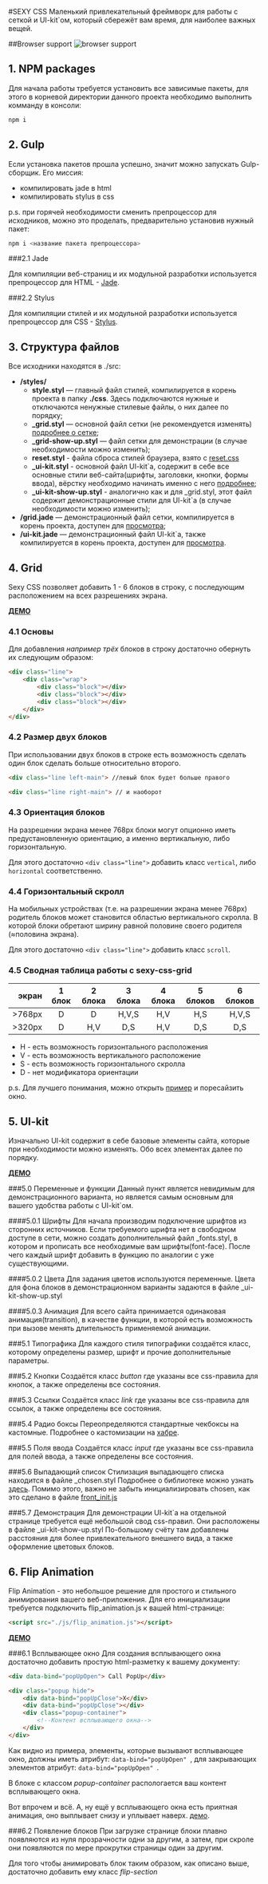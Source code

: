 #SEXY CSS
Маленький привлекательный фреймворк для работы с сеткой и UI-kit`ом, который сбережёт вам время, для наиболее важных вещей.

##Browser support
![browser support](http://take.ms/LzVjx)


## 1. NPM packages
Для начала работы требуется установить все зависимые пакеты, для этого в корневой директории данного проекта необходимо выполнить комманду в консоли:

```bash
npm i
```

## 2. Gulp
Если установка пакетов прошла успешно, значит можно запускать Gulp-сборщик. Его миссия:

- компилировать jade в html
- компилировать stylus в css

p.s. при горячей необходимости сменить препроцессор для исходников, можно это проделать, предварительно установив нужный пакет:

```bash
npm i <название пакета препроцессора>
```

###2.1 Jade

Для компиляции веб-страниц и их модульной разработки используется препроцессор для HTML - [Jade](http://jade-lang.com/).


###2.2 Stylus

Для компиляции стилей и их модульной разработки используется препроцессор для CSS - [Stylus](http://learnboost.github.io/stylus/).


## 3. Структура файлов
Все исходники находятся в ./src:

- **/styles/**
	- **style.styl** — главный файл стилей, компилируется в корень проекта в папку **./css**. 3десь подключаются нужные и отключаются ненужные стилевые файлы, о них далее по порядку;
	- **_grid.styl** — основной файл сетки (не рекомендуется изменять) [подробнее о сетке](#grid);
	- **_grid-show-up.styl** — файл сетки для демонстрации (в случае необходимости можно изменить);
	- **reset.styl** - файла сброса стилей браузера, взято с [reset.css](http://meyerweb.com/eric/tools/css/reset/)
	- **_ui-kit.styl** - основной файл UI-kit`а, содержит в себе все основные стили веб-сайта(шрифты, заголовки, кнопки, формы ввода), вёрстку необходимо начинать именно с него [подробнее](#uikit);
	- **_ui-kit-show-up.styl** - аналогично как и для _grid.styl, этот файл содержит демонстрационные стили для UI-kit`а (в случае необходимости можно изменить);
- **/grid.jade** — демонстрационный файл сетки, компилируется в корень проекта, доступен для [просмотра](./grid.html);
- **/ui-kit.jade** — демонстрационный файл UI-kit`a, также компилируется в корень проекта, доступен для [просмотра](./ui-kit.html).

<h2 id='grid'>4. Grid</h2>

Sexy CSS позволяет добавить 1 - 6 блоков в строку, с последующим расположением на всех разрешениях экрана.

[**ДЕМО**](./grid.html)

### 4.1 Основы
Для добавления *например трёх* блоков в строку достаточно обернуть их следующим образом:

```html
<div class="line">
	<div class="wrap">
		<div class="block"></div>
		<div class="block"></div>
		<div class="block"></div>
	</div>
</div>
```

### 4.2 Размер двух блоков
При использовании двух блоков в строке есть возможность сделать один блок сделать больше относительно второго.

```html
<div class="line left-main"> //левый блок будет больше правого

<div class="line right-main"> // и наоборот
```

### 4.3 Ориентация блоков

На разрешении экрана менее 768px блоки могут опционно иметь предустановленную ориентацию, а именно вертикальнyю, либо горизонтальную.

Для этого достаточно `<div class="line">` добавить класс `vertical`, либо `horizontal` соответственно.

### 4.4 Горизонтальный скролл
На мобильных устройствах (т.е. на разрешении экрана менее 768px) родитель блоков может становится областью вертикального скролла. В которой блоки обретают ширину равной половине своего родителя (≈половина экрана).

Для этого достаточно `<div class="line">` добавить класс `scroll`.

### 4.5 Сводная таблица работы с sexy-css-grid

экран | 1 блок | 2 блока | 3 блока | 4 блока | 5 блоков | 6 блоков 
-----:|:------:|:-------:|:-------:|:-------:|:--------:|:-------:
>768px|   D    |    D    |  H,V,S  |   H,V   |   H,S    |  H,V,S  
>320px|   D    |   H,V   |   D,S   |   H,V   |   D,S    |   D,S  

* H - есть возможность горизонтального расположения
* V - есть возможность вертикального расположение
* S - есть возможность горизонтального скролла
* D - нет модификатора ориентации

p.s. Для лучшего понимания, можно открыть [пример](./grid.html) и поресайзить окно.



<h2 id='uikit'>5. UI-kit</h2>

Изначально UI-kit содержит в себе базовые элементы сайта, которые при необходимости можно изменять. Обо всех элементах далее по порядку.

[**ДЕМО**](./uikit.html)


###5.0 Переменные и функции
Данный пункт является невидимым для демонстрационного варианта, но является самым основным для вашего удобства работы с UI-kit`ом.

####5.0.1 Шрифты
Для начала производим подключение шрифтов из сторонних источников. Если требуемого шрифта нет в свободном доступе в сети, можно создать дополнительный файл _fonts.styl, в котором и прописать все необходимые вам шрифты(font-face).
После чего каждый шрифт добавить в функцию по аналогии с уже существующими.

####5.0.2 Цвета
Для задания цветов используются переменные. Цвета для фона блоков в демонстрационном варианты задаются в файле _ui-kit-show-up.styl

####5.0.3 Анимация
Для всего сайта принимается одинаковая анимация(transition), в качестве функции, в которой есть возможность при вызове менять длительность применяемой анимации.

###5.1 Типографика
Для каждого стиля типографики создаётся класс, которому определены размер, шрифт и прочие дополнительные параметры.

###5.2 Кнопки
Создаётся класс *button* где указаны все css-правила для кнопок, а также определены все состояния.

###5.3 Ссылки
Создаётся класс *link* где указаны все css-правила для ссылок, а также определены все состояния.

###5.4 Радио боксы
Переопределяются стандартные чекбоксы на кастомные. Подробнее о кастомизации на [хабре](http://habrahabr.ru/post/144104/).

###5.5 Поля ввода
Создаётся класс *input* где указаны все css-правила для полей ввода, а также определены все состояния.

###5.6 Выпадающий список
Стилизация выпадающего списка находится в файле _chosen.styl
Подробнее о библиотеке можно узнать [здесь](http://harvesthq.github.io/chosen/). Помимо этого, важно не забыть инициализировать chosen, как это сделано в файле [front_init.js](./js/front_init.js)

###5.7 Демонстрация
Для демонстрации UI-kit`a на отдельной странице требуется ещё небольшой свод css-правил. Они расположены в файле _ui-kit-show-up.styl По-большому счёту там добавлены расстояния для более привлекательного внешнего вида, а также оформление цветовых блоков.

	
<h2 id='flip'>6. Flip Animation</h2>
Flip Animation - это небольшое решение для простого и стильного анимирования вашего веб-приложения.
Для его инициализации требуется подключить flip_animation.js к вашей html-странице:

```html
<script src="./js/flip_animation.js"></script>
```

[**ДЕМО**](./flip-animtaion.html)

###6.1 Всплывающее окно
Для создания всплывающего окна достаточно добавить простую html-разметку к вашему документу:

```html
<div data-bind="popUpOpen"> Call PopUp</div>

<div class="popup hide">
	<div data-bind="popUpClose">X</div>
	<div data-bind="popUpClose"></div>
	<div class="popup-container">
		<!--Контент всплывающего окна-->
	</div>
</div>
```
Как видно из примера, элементы, которые вызывают всплывающее окно, должны иметь атрибут: ```data-bind="popUpOpen" ```, для закрывающих элементов атрибут: ```data-bind="popUpOpen" ```.

В блоке с классом *popup-container* распологается ваш контент всплывающего окна.

Вот впрочем и всё. А, ну ещё у всплывающего окна есть приятная анимация, оно выплывает снизу и уплывает наверх. [демо](./flip-animation.html). 

###6.2 Появление блоков
При загрузке странице блоки плавно появляются из нуля прозрачности одни за другим, а затем, при скроле они появляются по мере прокрутки страницы один за другим.

Для того чтобы анимировать блок таким образом, как описано выше, достаточно добавить ему класс *flip-section*